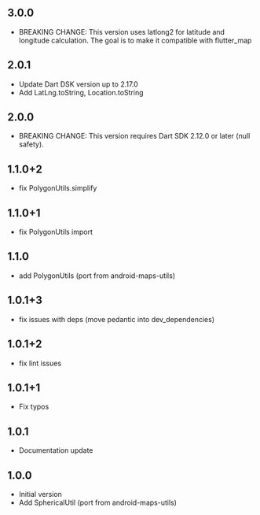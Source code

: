 ## 3.0.0

* BREAKING CHANGE: This version uses latlong2 for latitude and longitude calculation. The goal is to make it compatible with flutter_map

## 2.0.1

* Update Dart DSK version up to 2.17.0
* Add LatLng.toString, Location.toString

## 2.0.0

* BREAKING CHANGE: This version requires Dart SDK 2.12.0 or later (null safety).

## 1.1.0+2

- fix PolygonUtils.simplify

## 1.1.0+1

- fix PolygonUtils import 

## 1.1.0

- add PolygonUtils (port from android-maps-utils) 

## 1.0.1+3

- fix issues with deps (move pedantic into dev_dependencies) 

## 1.0.1+2

- fix lint issues 

## 1.0.1+1

- Fix typos


## 1.0.1

- Documentation update


## 1.0.0

- Initial version
- Add SphericalUtil (port from android-maps-utils) 
